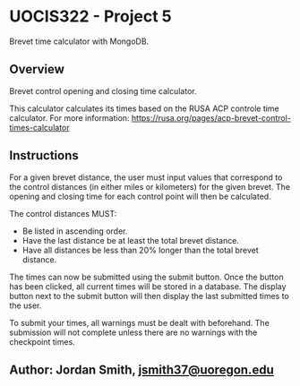 # UOCIS322 - Project 5 #
Brevet time calculator with MongoDB.

## Overview
Brevet control opening and closing time calculator.

This calculator calculates its times based on the RUSA ACP controle time calculator.
For more information: https://rusa.org/pages/acp-brevet-control-times-calculator

## Instructions
For a given brevet distance, the user must input values that correspond to the control distances (in either miles or kilometers) for the given brevet. 
The opening and closing time for each control point will then be calculated.

The control distances MUST:
* Be listed in ascending order.
* Have the last distance be at least the total brevet distance.
* Have all distances be less than 20% longer than the total brevet distance.

The times can now be submitted using the submit button. Once the button has been clicked, all current times will be stored in a database. The display button next to the submit button will then display the last submitted times to the user. 

To submit your times, all warnings must be dealt with beforehand. The submission will not complete unless there are no warnings with the checkpoint times. 

## Author: Jordan Smith, jsmith37@uoregon.edu ##